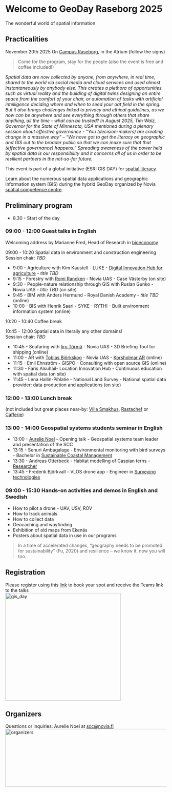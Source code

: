# Welcome to GeoDay Raseborg 2025
The wonderful world of spatial information <br />

## Practicalities
November 20th 2025
On [Campus Raseborg](https://maps.app.goo.gl/dwzLH9y1yt7LfucQ9), in the Atrium (follow the signs)
> Come for the program, stay for the people (also the event is free and coffee included!)

*Spatial data are now collected by anyone, from anywhere, in real time, shared to the world via social media and cloud services and used almost instantaneously by anybody else. This creates a plethora of opportunities such as virtual reality and the building of digital twins designing an entire space from the comfort of your chair, or automation of tasks with artificial intelligence deciding where and when to seed your oat field in the spring. But it also brings challenges linked to privacy and ethical guidelines, as we now can be anywhere and see everything through others that share anything, all the time - what can be trusted? In August 2025, Tim Walz, Governor for the State of Minnesota, USA mentioned during a plenary session about effective governance - “You (decision-makers) are creating change in a massive way” – “We have got to get the literacy on geographic and GIS out to the broader public so that we can make sure that that (effective governance) happens.” Spreading awareness of the power held by spatial data is our responsibility and it concerns all of us in order to be resilient partners in the not-so-far future.* <br />

This event is part of a global initiative (ESRI GIS DAY) for [spatial literacy](https://www.gisday.com/en-us/overview).

Learn about the numerous spatial data applications and geographic information system (GIS) during the hybrid GeoDay organized by Novia [spatial competence centre](https://www.novia.fi/en/scc/).<br />



## Preliminary program

+ 8.30 - Start of the day<br />

### 09:00 - 12:00 Guest talks in English

Welcoming address by Marianne Fred, Head of Research in [bioeconomy](https://www.novia.fi/en/rdi/research-area/systemic-transformation-to-build-resilience)<br />

09:00 - 10:20 Spatial data in environment and construction engineering <br />
Session chair: *TBD*<br />
+ 9:00 - Agriculture with Kim Kaustell - LUKE - [Digital Innovation Hub for agriculture](https://www.luke.fi/en/digital-innovation-hub-for-agriculture) - *title TBD*
+ 9:15 - Forestry with [Romi Rancken](https://fi.linkedin.com/in/romi-rancken-187a9318) - Novia UAS - Case Västerby (on site)
+ 9:30 - People-nature relationship through GIS with Ruslan Gunko - Novia UAS - *title TBD* (on site)
+ 9:45 - BIM with Anders Hermund - Royal Danish Academy - *title TBD* (online)
+ 10:00 - BIS with Henrik Saari - SYKE - RYTHI - Built environment information system (online)
  
10:20 - 10:40 Coffee break<br />

10:45 - 12:00 Spatial data in literally any other domains! <br />
Session chair: *TBD*<br />
+ 10:45 - Seafaring with [Iiro Törmä](https://www.novia.fi/en/rdi/research-area/sustainable-shipping/our-experts/iiro-torma) - Novia UAS - 3D Briefing Tool for shipping (online)
+ 11:00 - AR with [Tobias Björkskog](https://novialia.novia.fi/kolumner/vaasa-insider/tobias-bjorkskog-granslos-utbildning-inom-spelutveckling-borderless-game-academy-leder-vage) - Novia UAS - [Korsholmar AR](https://www.kulturosterbotten.fi/korsholmar) (online)
+ 11:15 - Emil Ehnström - GISPO - Consulting with open source GIS (online)
+ 11:30 - Faris Alsuhail- Location Innovation Hub - Continuous education with spatial data (on site)
+ 11:45 - Lena Hallin-Pihlatie - National Land Survey - National spatial data provider: data production and applications (on site)

### 12:00 - 13:00 Lunch break <br />
(not included but great places near-by: [Villa Smakhus](https://www.villasmakhus.fi/sv/), [Rastachef](https://www.facebook.com/rastachefvegetariankitchen/) or [Cafferie](https://www.facebook.com/cafferieekenas/?locale=fi_FI))<br />
  
### 13:00 - 14:00 Geospatial systems students seminar in English<br />
+ 13:00 - [Aurelie Noel](https://www.novia.fi/en/rdi/research-area/systemic-transformation-to-build-resilience/rdi-team/aurelie-noel) - Opening talk - Geospatial systems team leader and presentation of the SCC
+ 13:15 - Senuri Ambagalage - Environmental monitoring with bird surveys - Bachelor in [Sustainable Coastal Management](https://www.novia.fi/en/study/study/bioeconomy/bachelor-of-natural-resources-sustainable-coastal-management/) 
+ 13:30 - Andreas Otterbeck - Habitat modelling of Caspian terns - [Researcher](https://www.novia.fi/en/rdi/our-projects/predatorhanteringens-inverkan-pa-havsfaglar-i-ostersjon) 
+ 13:45 - Frederik Björkvall - VLOS drone app - Engineer in [Surveying technologies](https://www.novia.fi/utbildning/utbildningsutbud/teknik-och-sjofart/ingenjor-yh-lantmateriteknik)

### 09:00 - 15:30 Hands-on activities and demos in English and Swedish
+ How to pilot a drone - UAV, USV, ROV
+ How to track animals
+ How to collect data
+ Geocaching and wayfinding
+ Exhibition of old maps from Ekenäs
+ Posters about spatial data in use in our programs

> In a time of accelerated changes, “geography needs to be promoted for sustainability” (Fu, 2020) and resilience – we know it, now you will too.

## Registration
Please register using this [link](https://network.novia.fi/Events/348/Apply) to book your spot and receive the Teams link to the talks<br /> 
<img width="360" height="336" alt="gis_day" src="https://github.com/user-attachments/assets/61bd574c-7539-44b5-adbd-e894f369da6f" />

## Organizers
Questions or inquiries: Aurelie Noel at scc@novia.fi
<img width="750" height="180" alt="organizers" src="https://github.com/user-attachments/assets/3a94fef6-4113-4250-a8e8-416068fa0eef" />
